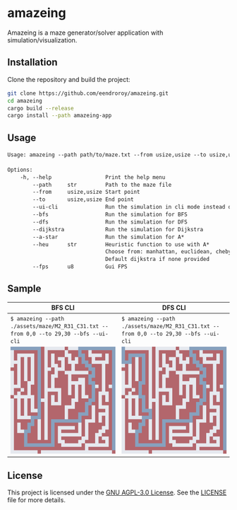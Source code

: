 # amazeing

Amazeing is a maze generator/solver application with simulation/visualization.

## Installation

Clone the repository and build the project:

```sh
git clone https://github.com/eendroroy/amazeing.git
cd amazeing
cargo build --release
cargo install --path amazeing-app
```

## Usage

```txt
Usage: amazeing --path path/to/maze.txt --from usize,usize --to usize,usize <--bfs|--dfs|--dijkstra|--a-star> [--hue heuristic_name] [--ui-cli]

Options:
    -h, --help                 Print the help menu
        --path     str         Path to the maze file
        --from     usize,usize Start point
        --to       usize,usize End point
        --ui-cli               Run the simulation in cli mode instead of gui
        --bfs                  Run the simulation for BFS
        --dfs                  Run the simulation for DFS
        --dijkstra             Run the simulation for Dijkstra
        --a-star               Run the simulation for A*
        --heu      str         Heuristic function to use with A*
                               Choose from: manhattan, euclidean, chebyshev, octile, dijkstra
                               Default dijkstra if none provided
        --fps      u8          Gui FPS
```

## Sample

| BFS CLI                                                                               | DFS CLI                                                                               |
|---------------------------------------------------------------------------------------|---------------------------------------------------------------------------------------|
| `$ amazeing --path ./assets/maze/M2_R31_C31.txt --from 0,0 --to 29,30 --bfs --ui-cli` | `$ amazeing --path ./assets/maze/M2_R31_C31.txt --from 0,0 --to 29,30 --bfs --ui-cli` |
| ![bfs_cli.png](assets/images/bfs_cli.png)                                             | ![dfs_cli.png](assets/images/dfs_cli.png)                                             |

## License

This project is licensed under the [GNU AGPL-3.0 License](https://www.gnu.org/licenses/agpl-3.0.html). See
the [LICENSE](./LICENSE) file for more details.
